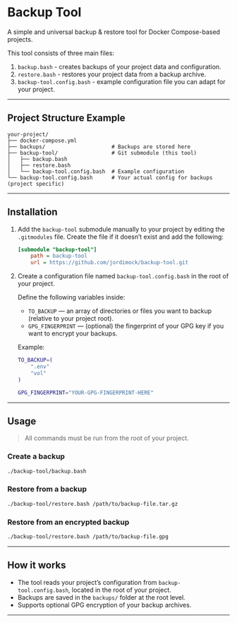 # Backup Tool

A simple and universal backup & restore tool for Docker Compose-based projects.

This tool consists of three main files:

1. `backup.bash` - creates backups of your project data and configuration.
2. `restore.bash` - restores your project data from a backup archive.
3. `backup-tool.config.bash` - example configuration file you can adapt for your project.

---

## Project Structure Example

```
your-project/
├── docker-compose.yml
├── backups/                     # Backups are stored here
├── backup-tool/                 # Git submodule (this tool)
│   ├── backup.bash
│   ├── restore.bash
│   └── backup-tool.config.bash  # Example configuration
└── backup-tool.config.bash      # Your actual config for backups (project specific)
```

---

## Installation

1. Add the `backup-tool` submodule manually to your project by editing the `.gitmodules` file. Create the file if it doesn’t exist and add the following:

   ```ini
   [submodule "backup-tool"]
       path = backup-tool
       url = https://github.com/jordimock/backup-tool.git
   ```


2. Create a configuration file named `backup-tool.config.bash` in the root of your project.

   Define the following variables inside:

   - `TO_BACKUP` — an array of directories or files you want to backup (relative to your project root).
   - `GPG_FINGERPRINT` — (optional) the fingerprint of your GPG key if you want to encrypt your backups.

   Example:
   ```bash
   TO_BACKUP=(
       ".env"
       "vol"
   )

   GPG_FINGERPRINT="YOUR-GPG-FINGERPRINT-HERE"
   ```

---

## Usage

> All commands must be run from the root of your project.

### Create a backup
```bash
./backup-tool/backup.bash
```

### Restore from a backup
```bash
./backup-tool/restore.bash /path/to/backup-file.tar.gz
```

### Restore from an encrypted backup
```bash
./backup-tool/restore.bash /path/to/backup-file.gpg
```

---

## How it works

- The tool reads your project’s configuration from `backup-tool.config.bash`, located in the root of your project.
- Backups are saved in the `backups/` folder at the root level.
- Supports optional GPG encryption of your backup archives.

---
